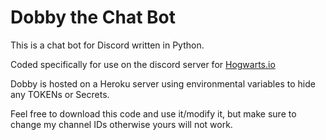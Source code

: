# Dobby the Chat Bot

This is a chat bot for Discord written in Python.

Coded specifically for use on the discord server for [Hogwarts.io](https://www.hogwarts.io/)

Dobby is hosted on a Heroku server using environmental variables to hide any TOKENs or Secrets.

Feel free to download this code and use it/modify it, but make sure to change my channel IDs otherwise yours will not work.
